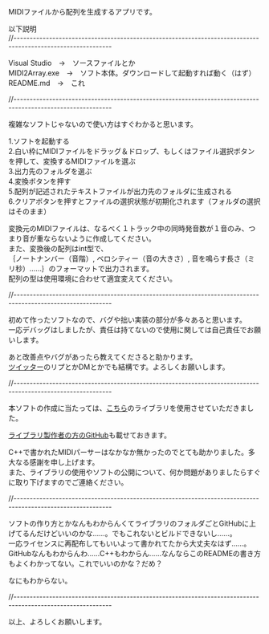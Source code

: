 MIDIファイルから配列を生成するアプリです。

以下説明  
//------------------------------------------------------------------------------------------------------------

Visual Studio　->　ソースファイルとか  
MIDI2Array.exe　->　ソフト本体。ダウンロードして起動すれば動く（はず）  
README.md　->　これ

//------------------------------------------------------------------------------------------------------------

複雑なソフトじゃないので使い方はすぐわかると思います。

1.ソフトを起動する  
2.白い枠にMIDIファイルをドラッグ＆ドロップ、もしくはファイル選択ボタンを押して、変換するMIDIファイルを選ぶ  
3.出力先のフォルダを選ぶ  
4.変換ボタンを押す  
5.配列が記述されたテキストファイルが出力先のフォルダに生成される  
6.クリアボタンを押すとファイルの選択状態が初期化されます（フォルダの選択はそのまま）  

変換元のMIDIファイルは、なるべく１トラック中の同時発音数が１音のみ、つまり音が重ならないように作成してください。  
また、変換後の配列はint型で、  
｛ノートナンバー（音階）, ベロシティー（音の大きさ）, 音を鳴らす長さ（ミリ秒）......｝のフォーマットで出力されます。  
配列の型は使用環境に合わせて適宜変えてください。

//------------------------------------------------------------------------------------------------------------

初めて作ったソフトなので、バグや拙い実装の部分が多々あると思います。  
一応デバッグはしましたが、責任は持てないので使用に関しては自己責任でお願いします。

あと改善点やバグがあったら教えてくださると助かります。  
[ツイッター](https://twitter.com/kukiwakame107)のリプとかDMとかでも結構です。よろしくお願いします。

//------------------------------------------------------------------------------------------------------------

本ソフトの作成に当たっては、[こちら](https://midifile.sapp.org/)のライブラリを使用させていただきました。

[ライブラリ製作者の方のGitHub](https://github.com/craigsapp)も載せておきます。

C++で書かれたMIDIパーサーはなかなか無かったのでとても助かりました。多大なる感謝を申し上げます。  
また、ライブラリの使用やソフトの公開について、何か問題がありましたらすぐに取り下げますのでご連絡ください。

//------------------------------------------------------------------------------------------------------------

ソフトの作り方とかなんもわからんくてライブラリのフォルダごとGitHubに上げてるんだけどいいのかな……。でもこれないとビルドできないし……。  
一応ライセンスに再配布してもいいよって書かれてたから大丈夫なはず……。  
GitHubなんもわからんわ……C++もわからん……なんならこのREADMEの書き方もよくわかってない。これでいいのかな？だめ？

なにもわからない。

//------------------------------------------------------------------------------------------------------------

以上、よろしくお願いします。